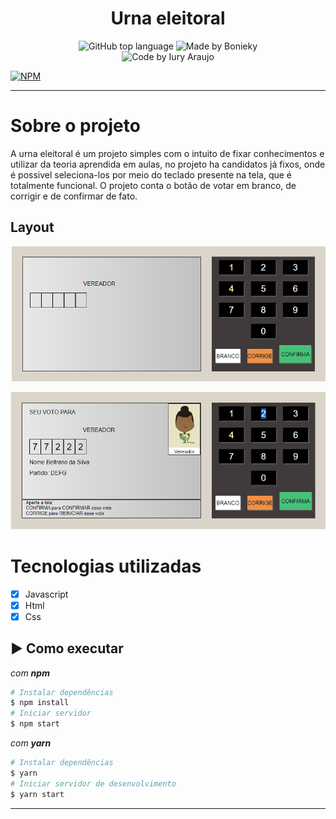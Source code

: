 <h1 align="center">Urna eleitoral</h1>



<p align="center">
  <img alt="GitHub top language" src="https://img.shields.io/github/languages/top/iury-araujo/urna-eletronica?style=for-the-badge">
  <img alt="Made by Bonieky" src="https://img.shields.io/badge/made%20by-Bonieky-%237519C1?style=for-the-badge"><br/>
  <img alt="Code by Iury Araujo" src="https://img.shields.io/badge/Code%20by-Iury Araújo-%237519C1?style=for-the-badge"><br/>
</p>

[![NPM](https://img.shields.io/npm/l/react)](https://github.com/iury-araujo/urna-eletronica/blob/main/LICENSE) 

<hr>

# Sobre o projeto

A urna eleitoral é um projeto simples com o intuito de fixar conhecimentos e utilizar da teoria aprendida em aulas, no projeto ha candidatos já fixos, onde é possivel seleciona-los por meio do teclado presente na tela, que é totalmente funcional. O projeto conta o botão de votar em branco, de corrigir e de confirmar de fato.

## Layout
![Web 1](https://github.com/iury-araujo/urna-eletronica/blob/main/images-web/imagem1.png)

![Web 2](https://github.com/iury-araujo/urna-eletronica/blob/main/images-web/imagem2.png)

# Tecnologias utilizadas

- [X] Javascript
- [X] Html
- [X] Css

## :arrow_forward: Como executar

_com **npm**_

```bash
# Instalar dependências
$ npm install
# Iniciar servidor
$ npm start
```

_com **yarn**_

```bash
# Instalar dependências
$ yarn
# Iniciar servidor de desenvolvimento
$ yarn start
```
---

